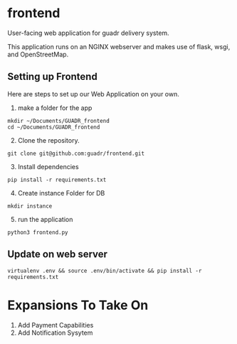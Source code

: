 # frontend
User-facing web application for guadr delivery system.

This application runs on an NGINX webserver and makes use of flask, wsgi, and OpenStreetMap.

## Setting up Frontend
Here are steps to set up our Web Application on your own.

1. make a folder for the app
```
mkdir ~/Documents/GUADR_frontend
cd ~/Documents/GUADR_frontend
```

2. Clone the repository.
```
git clone git@github.com:guadr/frontend.git
```

3. Install dependencies
```python3
pip install -r requirements.txt
```

4. Create instance Folder for DB
```
mkdir instance
```

5. run the application 
```
python3 frontend.py
```

## Update on web server 
```
virtualenv .env && source .env/bin/activate && pip install -r requirements.txt
```

# Expansions To Take On
1. Add Payment Capabilities
2. Add Notification Sysytem
